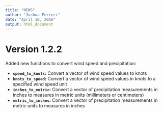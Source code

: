 ```yaml
---
title: "NEWS"
author: "Joshua Ferreri"
date: "April 10, 2016"
output: html_document
---
```


# Version 1.2.2

Added new functions to convert wind speed and precipitation:

- **`speed_to_knots`:** Convert a vector of wind speed values to knots
- **`knots_to_speed`:** Convert a vector of wind speed values in knots to a specified wind speed unit
- **`inches_to_metric`:** Convert a vector of precipitation measurements in inches to measures in metric units (millimeters or centimeters)
- **`metric_to_inches`:** Convert a vector of precipitation measurements in metric units to measures in inches

